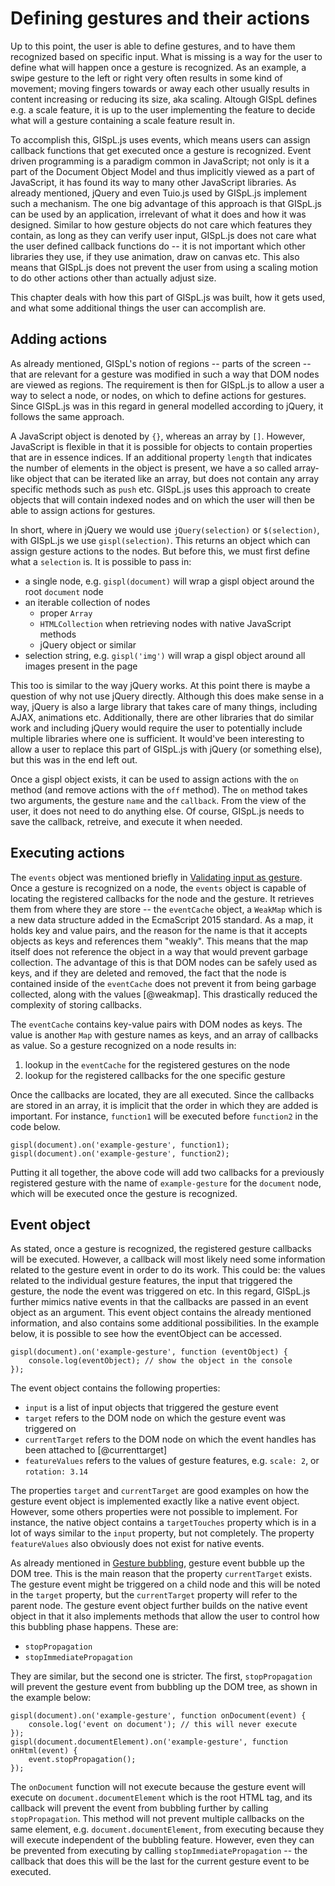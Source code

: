 # Defining gestures and their actions

Up to this point, the user is able to define gestures, and to have them recognized based on specific input. What is missing is a way for the user to define what will happen once a gesture is recognized. As an example, a swipe gesture to the left or right very often results in some kind of movement; moving fingers towards or away each other usually results in content increasing or reducing its size, aka scaling. Altough GISpL defines e.g. a scale feature, it is up to the user implementing the feature to decide what will a gesture containing a scale feature result in.

To accomplish this, GISpL.js uses events, which means users can assign callback functions that get executed once a gesture is recognized. Event driven programming is a paradigm common in JavaScript; not only is it a part of the Document Object Model and thus implicitly viewed as a part of JavaScript, it has found its way to many other JavaScript libraries. As already mentioned, jQuery and even Tuio.js used by GISpL.js implement such a mechanism. The one big advantage of this approach is that GISpL.js can be used by an application, irrelevant of what it does and how it was designed. Similar to how gesture objects do not care which features they contain, as long as they can verify user input, GISpL.js does not care what the user defined callback functions do -- it is not important which other libraries they use, if they use animation, draw on canvas etc. This also means that GISpL.js does not prevent the user from using a scaling motion to do other actions other than actually adjust size. 

This chapter deals with how this part of GISpL.js was built, how it gets used, and what some additional things the user can accomplish are.

## Adding actions

As already mentioned, GISpL's notion of regions -- parts of the screen -- that are relevant for a gesture was modified in such a way that DOM nodes are viewed as regions. The requirement is then for GISpL.js to allow a user a way to select a node, or nodes, on which to define actions for gestures. Since GISpL.js was in this regard in general modelled according to jQuery, it follows the same approach.

A JavaScript object is denoted by `{}`, whereas an array by `[]`. However, JavaScript is flexible in that it is possible for objects to contain properties that are in essence indices. If an additional property `length` that indicates the number of elements in the object is present, we have a so called array-like object that can be iterated like an array, but does not contain any array specific methods such as `push` etc. GISpL.js uses this approach to create objects that will contain indexed nodes and on which the user will then be able to assign actions for gestures.

In short, where in jQuery we would use `jQuery(selection)` or `$(selection)`, with GISpL.js we use `gispl(selection)`. This returns an object which can assign gesture actions to the nodes. But before this, we must first define what a `selection` is. It is possible to pass in:

* a single node, e.g. `gispl(document)` will wrap a gispl object around the root `document` node
* an iterable collection of nodes
    * proper `Array`
    * `HTMLCollection` when retrieving nodes with native JavaScript methods
    * jQuery object or similar
* selection string, e.g. `gispl('img')` will wrap a gispl object around all images present in the page

This too is similar to the way jQuery works. At this point there is maybe a question of why not use jQuery directly. Although this does make sense in a way, jQuery is also a large library that takes care of many things, including AJAX, animations etc. Additionally, there are other libraries that do similar work and including jQuery would require the user to potentially include multiple libraries where one is sufficient. It would've been interesting to allow a user to replace this part of GISpL.js with jQuery (or something else), but this was in the end left out.

Once a gispl object exists, it can be used to assign actions with the `on` method (and remove actions with the `off` method). The `on` method takes two arguments, the gesture `name` and the `callback`. From the view of the user, it does not need to do anything else. Of course, GISpL.js needs to save the callback, retreive, and execute it when needed.

## Executing actions
The `events` object was mentioned briefly in [Validating input as gesture](#validating-input-as-gesture). Once a gesture is recognized on a node, the `events` object is capable of locating the registered callbacks for the node and the gesture. It retrieves them from where they are store -- the `eventCache` object, a `WeakMap` which is a new data structure added in the EcmaScript 2015 standard. As a map, it holds key and value pairs, and the reason for the name is that it accepts objects as keys and references them "weakly". This means that the map itself does not reference the object in a way that would prevent garbage collection. The advantage of this is that DOM nodes can be safely used as keys, and if they are deleted and removed, the fact that the node is contained inside of the `eventCache` does not prevent it from being garbage collected, along with the values [@weakmap]. This drastically reduced the complexity of storing callbacks.

The `eventCache` contains key-value pairs with DOM nodes as keys. The value is another `Map` with gesture names as keys, and an array of callbacks as value. So a gesture recognized on a node results in:

1) lookup in the `eventCache` for the registered gestures on the node
2) lookup for the registered callbacks for the one specific gesture

Once the callbacks are located, they are all executed. Since the callbacks are stored in an array, it is implicit that the order in which they are added is important. For instance, `function1` will be executed before `function2` in the code below.

```
gispl(document).on('example-gesture', function1);
gispl(document).on('example-gesture', function2);
```

Putting it all together, the above code will add two callbacks for a previously registered gesture with the name of `example-gesture` for the `document` node, which will be executed once the gesture is recognized.

## Event object

As stated, once a gesture is recognized, the registered gesture callbacks will be executed. However, a callback will most likely need some information related to the gesture event in order to do its work. This could be: the values related to the individual gesture features, the input that triggered the gesture, the node the event was triggered on etc. In this regard, GISpL.js further mimics native events in that the callbacks are passed in an event object as an argument. This event object contains the already mentioned information, and also contains some additional possibilities. In the example below, it is possible to see how the eventObject can be accessed.

```
gispl(document).on('example-gesture', function (eventObject) {
    console.log(eventObject); // show the object in the console
});
```

The event object contains the following properties:

* `input` is a list of input objects that triggered the gesture event
* `target` refers to the DOM node on which the gesture event was triggered on
* `currentTarget` refers to the DOM node on which the event handles has been attached to [@currenttarget]
* `featureValues` refers to the values of gesture features, e.g. `scale: 2`, or `rotation: 3.14`

The properties `target` and `currentTarget` are good examples on how the gesture event object is implemented exactly like a native event object. However, some others properties were not possible to implement. For instance, the native object contains a `targetTouches` property which is in a lot of ways similar to the `input` property, but not completely. The property `featureValues` also obviously does not exist for native events.

As already mentioned in [Gesture bubbling](#gesture-bubbling), gesture event bubble up the DOM tree. This is the main reason that the property `currentTarget` exists. The gesture event might be triggered on a child node and this will be noted in the `target` property, but the `currentTarget` property will refer to the parent node. The gesture event object further builds on the native event object in that it also implements methods that allow the user to control how this bubbling phase happens. These are:

* `stopPropagation`
* `stopImmediatePropagation`

They are similar, but the second one is stricter. The first, `stopPropagation` will prevent the gesture event from bubbling up the DOM tree, as shown in the example below:

```
gispl(document).on('example-gesture', function onDocument(event) {
    console.log('event on document'); // this will never execute
});
gispl(document.documentElement).on('example-gesture', function onHtml(event) {
    event.stopPropagation();
});
```

The `onDocument` function will not execute because the gesture event will execute on `document.documentElement` which is the root HTML tag, and its callback will prevent the event from bubbling further by calling `stopPropagation`. This method will not prevent multiple callbacks on the same element, e.g. `document.documentElement`, from executing because they will execute independent of the bubbling feature. However, even they can be prevented from executing by calling `stopImmediatePropagation` -- the callback that does this will be the last for the current gesture event to be executed.
